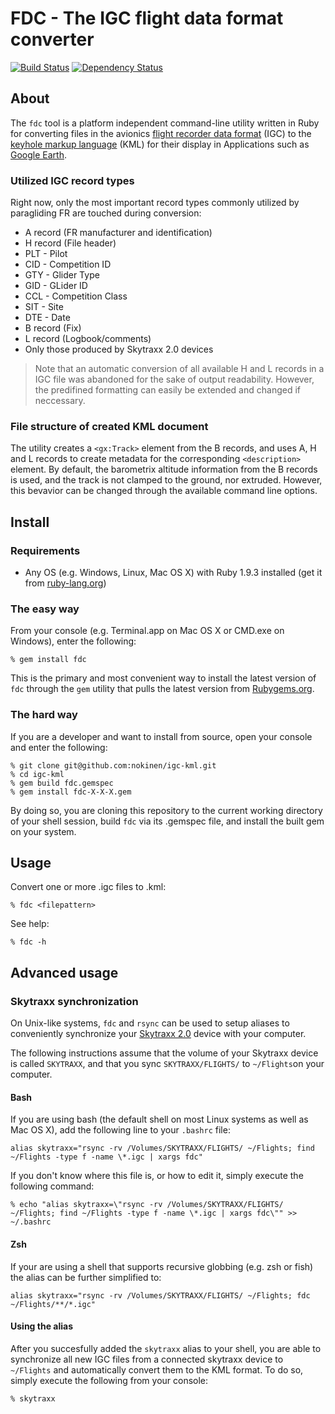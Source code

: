 # FDC - The IGC flight data format converter
[![Build Status](https://secure.travis-ci.org/nokinen/fdc.png)](http://travis-ci.org/nokinen/fdc) [![Dependency Status](https://gemnasium.com/nokinen/igc-kml.png)](https://gemnasium.com/nokinen/igc-kml)

## About
The `fdc` tool is a platform independent command-line utility written in Ruby for converting files in the avionics [flight recorder data format](http://carrier.csi.cam.ac.uk/forsterlewis/soaring/igc_file_format/igc_format_2008.html) (IGC) to the [keyhole markup language](https://developers.google.com/kml/documentation/) (KML) for their display in Applications such as [Google Earth](earth.google.com).
### Utilized IGC record types
Right now, only the most important record types commonly utilized by paragliding FR are touched during conversion:
* A record (FR manufacturer and identification)
* H record (File header)
 * PLT - Pilot
 * CID - Competition ID
 * GTY - Glider Type
 * GID - GLider ID
 * CCL - Competition Class
 * SIT - Site
 * DTE - Date
* B record (Fix)
* L record (Logbook/comments)
 * Only those produced by Skytraxx 2.0 devices

> Note that an automatic conversion of all available H and L records in a IGC file was abandoned for the sake of output readability. However, the predifined formatting can easily be extended and changed if neccessary. 

### File structure of created KML document
The utility creates a `<gx:Track>` element from the B records, and uses A, H and L records to create metadata for the corresponding `<description>` element. By default, the barometrix altitude information from the B records is used, and the track is not clamped to the ground, nor extruded. However, this bevavior can be changed through the available command line options.

## Install
### Requirements

* Any OS (e.g. Windows, Linux, Mac OS X) with Ruby 1.9.3 installed (get it from [ruby-lang.org](http://www.ruby-lang.org/en/downloads/))

### The easy way
From your console (e.g. Terminal.app on Mac OS X or CMD.exe on Windows), enter the following:
	
	% gem install fdc
	
This is the primary and most convenient way to install the latest version of `fdc` through the `gem` utility that pulls the latest version from [Rubygems.org](http://rubygems.org).

### The hard way
If you are a developer and want to install from source, open your console and enter the following:

	% git clone git@github.com:nokinen/igc-kml.git
	% cd igc-kml
	% gem build fdc.gemspec
	% gem install fdc-X-X-X.gem
	
By doing so, you are cloning this repository to the current working directory of your shell session, build `fdc` via its .gemspec file, and install the built gem on your system.

## Usage
	
Convert one or more .igc files to .kml:

	% fdc <filepattern>

See help:

	% fdc -h
	
## Advanced usage
### Skytraxx synchronization
On Unix-like systems, `fdc` and `rsync` can be used to setup aliases to conveniently synchronize your [Skytraxx 2.0](http://flugvario.de) device with your computer. 

The following instructions assume that the volume of your Skytraxx device is called `SKYTRAXX`, and that you sync `SKYTRAXX/FLIGHTS/` to `~/Flights`on your computer.

#### Bash
If you are using bash (the default shell on most Linux systems as well as Mac OS X), add the following line to your `.bashrc` file:

	alias skytraxx="rsync -rv /Volumes/SKYTRAXX/FLIGHTS/ ~/Flights; find ~/Flights -type f -name \*.igc | xargs fdc"
	
If you don't know where this file is, or how to edit it, simply execute the following command:

	% echo "alias skytraxx=\"rsync -rv /Volumes/SKYTRAXX/FLIGHTS/ ~/Flights; find ~/Flights -type f -name \*.igc | xargs fdc\"" >> ~/.bashrc

#### Zsh
If your are using a shell that supports recursive globbing (e.g. zsh or fish) the alias can be further simplified to:
	
	alias skytraxx="rsync -rv /Volumes/SKYTRAXX/FLIGHTS/ ~/Flights; fdc ~/Flights/**/*.igc"

#### Using the alias
After you succesfully added the `skytraxx` alias to your shell, you are able to synchronize all new IGC files from a connected skytraxx device to `~/Flights` and automatically convert them to the KML format. To do so, simply execute the following from your console:

	% skytraxx